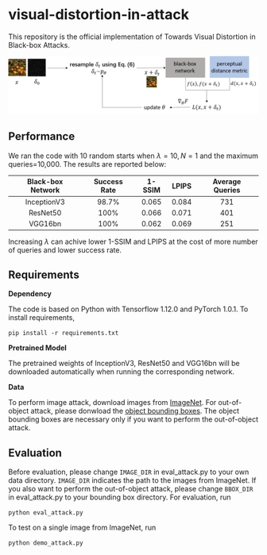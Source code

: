 # visual-distortion-in-attack
This repository is the official implementation of Towards Visual Distortion in Black-box Attacks.

![framework](https://github.com/Alina-1997/visual-distortion-in-attack/blob/master/framework/model.png)

## Performance

We ran the code with 10 random starts when $\lambda=10, N=1$ and the maximum queries=10,000. The results are reported below: 

| Black-box Network | Success Rate | 1-SSIM | LPIPS | Average Queries |
| :-:| :-: | :-: | :-:| :-: |
|    InceptionV3    |    98.7\%    | 0.065  | 0.084 |       731       |
|     ResNet50      |    100\%     | 0.066  | 0.071 |       401       |
|      VGG16bn      |    100\%     | 0.062  | 0.069 |       251       |

Increasing $\lambda$ can achive lower 1-SSIM and LPIPS at the cost of more number of queries and lower success rate.

## Requirements

**Dependency**

The code is based on Python with Tensorflow 1.12.0 and PyTorch 1.0.1. To install requirements,

```setup
pip install -r requirements.txt
```
**Pretrained Model**

The pretrained weights of InceptionV3, ResNet50 and VGG16bn will be downloaded automatically when running the corresponding network.

**Data**

To perform image attack, download images from [ImageNet](http://www.image-net.org/archive/stanford/fall11_whole.tar). For out-of-object attack, please donwload the [object bounding boxes](https://academictorrents.com/download/dfa9ab2528ce76b907047aa8cf8fc792852facb9.torrent). The object bounding boxes are necessary only if you want to perform the out-of-object attack. 

## Evaluation

Before evaluation, please change `IMAGE_DIR` in eval_attack.py to your own data directory. `IMAGE_DIR` indicates the path to the images from ImageNet. If you also want to perform the out-of-object attack, please change `BBOX_DIR` in eval_attack.py to your bounding box directory. For evaluation, run

```eval
python eval_attack.py
```

To test on a single image from ImageNet, run
```test
python demo_attack.py
```
